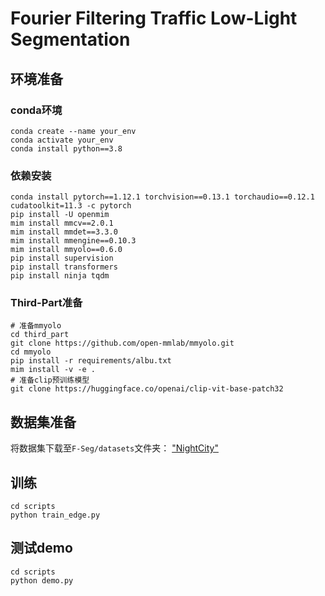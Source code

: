# Fourier Filtering Traffic Low-Light Segmentation
## 环境准备
### conda环境
```
conda create --name your_env
conda activate your_env
conda install python==3.8
```
### 依赖安装
```
conda install pytorch==1.12.1 torchvision==0.13.1 torchaudio==0.12.1 cudatoolkit=11.3 -c pytorch 
pip install -U openmim
mim install mmcv==2.0.1
mim install mmdet==3.3.0
mim install mmengine==0.10.3
mim install mmyolo==0.6.0
pip install supervision
pip install transformers
pip install ninja tqdm
```
### Third-Part准备
```
# 准备mmyolo
cd third_part
git clone https://github.com/open-mmlab/mmyolo.git
cd mmyolo
pip install -r requirements/albu.txt
mim install -v -e .
# 准备clip预训练模型
git clone https://huggingface.co/openai/clip-vit-base-patch32
```
## 数据集准备
将数据集下载至`F-Seg/datasets`文件夹：
["NightCity"](https://dmcv.sjtu.edu.cn/people/phd/tanxin/NightCity/index.html)
## 训练
```
cd scripts
python train_edge.py
```
## 测试demo
```
cd scripts
python demo.py
```
